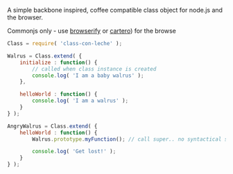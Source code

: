 A simple backbone inspired, coffee compatible class object for node.js and the browser.

Commonjs only - use [browserify](https://github.com/substack/node-browserify) or [cartero](https://github.com/rotundasoftware/cartero)) for the browse

```javascript
Class = require( 'class-con-leche' );

Walrus = Class.extend( {
	initialize : function() {
		// called when class instance is created
		console.log( 'I am a baby walrus' );
	},

	helloWorld : function() {
		console.log( 'I am a walrus' );
	}
} );

AngryWalrus = Class.extend( {
	helloWorld : function() {
		Walrus.prototype.myFunction(); // call super.. no syntactical sugar here.

		console.log( 'Get lost!' );
	}
} );
```